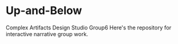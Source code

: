 # Up-and-Below
Complex Artifacts Design Studio Group6
Here's the repository for interactive narrative group work.
